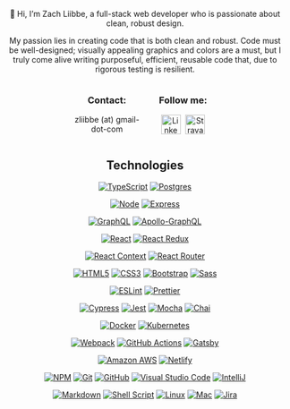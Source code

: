 <!-- <p align="center">
  <img position="center" src="https://github.com/zliibbe.png" alt="Zach"
  width="150" height="auto" />
 </p> -->

<p align="center">
👋 Hi, I’m Zach Liibbe, a full-stack web developer who is passionate about clean, robust design. 
</p>
<div align="center">

My passion lies in creating code that is both clean and robust. Code must be well-designed; visually appealing graphics and colors are a must, but I truly come alive writing purposeful, efficient, reusable code that, due to rigorous testing is resilient.</p>

  <div style="display: flex; width: 50%">
        <div style="flex: 1; margin-right: 20px">
          <h3>Contact:</h3>
          <p>zliibbe (at) gmail-dot-com</p>
        </div>  
        <div style="flex: 1;">
          <h3>Follow me: </h3>    
          <a href="https://www.linkedin.com/in/zachliibbe/"><img height="35" style="margin-right: 5px" src="https://cdn2.iconfinder.com/data/icons/social-icon-3/512/social_style_3_in-306.png"b alt="LinkedIn badge"/></a>  
          <a href="https://www.strava.com/athletes/2161990"><img height="35" src="https://cdn4.iconfinder.com/data/icons/logos-and-brands/512/323_Strava_logo-512.png" alt="Strava Badge"/></a>
        </div>  
  </div>

<p display='flex'; justify-content='center'>
  <h2 align='center'>Technologies</h2>
  <p align='center'>

  <a href="https://www.typescriptlang.org/">![TypeScript](https://img.shields.io/badge/typescript-fbe570.svg?style=for-the-badge&logo=typescript&logoColor=253031)</a> <a href="https://www.postgresql.org/">![Postgres](https://img.shields.io/badge/postgres-fbe570.svg?style=for-the-badge&logo=postgresql&logoColor=253031)
  </a> 

<a href="https://nodejs.org/en">![Node](https://img.shields.io/badge/Node.js-494949?style=for-the-badge&logo=node.js&logoColor=white)</a> <a href="https://expressjs.com/">![Express](https://img.shields.io/badge/express-494949.svg?style=for-the-badge&logo=express&logoColor=%white)</a>

<a href="https://graphql.org/">![GraphQL](https://img.shields.io/badge/-GraphQL-479900?style=for-the-badge&logo=graphql&logoColor=white)</a> <a href="https://www.apollographql.com/">![Apollo-GraphQL](https://img.shields.io/badge/-ApolloGraphQL-479900?style=for-the-badge&logo=apollo-graphql&logoColor=white)</a>

<a href="https://react.dev/">![React](https://img.shields.io/badge/react-4536df?style=for-the-badge&logo=react&logoColor=white)</a> <a href="https://react-redux.js.org/">![React Redux](https://img.shields.io/badge/Redux-4536df.svg?style=for-the-badge&logo=redux&logoColor=white)</a>

<a href="https://legacy.reactjs.org/docs/context.html">![React Context](https://img.shields.io/badge/react_context-4536df.svg?style=for-the-badge&logo=react&logoColor=white)</a> <a href="https://reactrouter.com/en/main">![React Router](https://img.shields.io/badge/React_Router-3647df?style=for-the-badge&logo=react-router&logoColor=white)</a>

<a href="https://graphql.org/">![HTML5](https://img.shields.io/badge/html5-d8ca67.svg?style=for-the-badge&logo=html5&logoColor=253031)</a> <a href="https://graphql.org/">![CSS3](https://img.shields.io/badge/css3-d8ca67.svg?style=for-the-badge&logo=css3&logoColor=253031)</a> <a href="https://graphql.org/">![Bootstrap](https://img.shields.io/badge/bootstrap-d8ca67.svg?style=for-the-badge&logo=bootstrap&logoColor=253031)</a> <a href="https://graphql.org/">![Sass](https://img.shields.io/badge/Sass-d8ca67?style=for-the-badge&logo=sass&logoColor=253031)</a>

<a href="https://eslint.org/">![ESLint](https://img.shields.io/badge/eslint-c3c3c3.svg?style=for-the-badge&logo=eslint&logoColor=253031)</a> <a href="https://prettier.io/">![Prettier](https://img.shields.io/badge/prettier-c3c3c3.svg?style=for-the-badge&logo=prettier&logoColor=253031)</a>

<a href="https://www.cypress.io/">![Cypress](https://img.shields.io/badge/-cypress-eeb342?style=for-the-badge&logo=cypress&logoColor=253031)</a> <a href="https://jestjs.io/">![Jest](https://img.shields.io/badge/-jest-eeb342?style=for-the-badge&logo=jest&logoColor=253031)</a>
<a href="https://mochajs.org/">![Mocha](https://img.shields.io/badge/-mocha-eeb342?style=for-the-badge&logo=mocha&logoColor=253031)</a> 
<a href="https://www.chaijs.com/">![Chai](https://img.shields.io/badge/chai-eeb342?style=for-the-badge&logo=chai&logoColor=253031)</a>

 <a href="https://www.docker.com/">![Docker](https://img.shields.io/badge/docker-b0de5b.svg?style=for-the-badge&logo=docker&logoColor=253031)</a> <a href="https://kubernetes.io/">![Kubernetes](https://img.shields.io/badge/kubernetes-b0de5b.svg?style=for-the-badge&logo=kubernetes&logoColor=253031)</a>

<a href="https://webpack.js.org/">![Webpack](https://img.shields.io/badge/webpack-8BCEEB.svg?style=for-the-badge&logo=webpack&logoColor=253031)</a>
<a href="https://docs.github.com/en/actions">![GitHub Actions](https://img.shields.io/badge/github%20actions-8BCEEB.svg?style=for-the-badge&logo=githubactions&logoColor=253031)</a>
<a href="https://www.gatsbyjs.com/">![Gatsby](https://img.shields.io/badge/Gatsby-8BCEEB.svg?style=for-the-badge&logo=gatsby&logoColor=253031)</a> 

 <a href="https://aws.amazon.com/">![Amazon AWS](https://img.shields.io/badge/Amazon_AWS-8BCEEB?style=for-the-badge&logo=amazon-aws&logoColor=253031)</a> <a href="https://www.netlify.com/">![Netlify](https://img.shields.io/badge/Netlify-8BCEEB?style=for-the-badge&logo=netlify&logoColor=253031)</a>  


<a href="https://www.npmjs.com/">![NPM](https://img.shields.io/badge/NPM-FFF.svg?style=for-the-badge&logo=npm&logoColor=253031)</a>
<a href="https://git-scm.com/">![Git](https://img.shields.io/badge/git-FFF.svg?style=for-the-badge&logo=git&logoColor=253031)</a>
<a href="https://github.com/">![GitHub](https://img.shields.io/badge/github-FFF.svg?style=for-the-badge&logo=github&logoColor=253031)</a>
<a href="https://code.visualstudio.com/">![Visual Studio Code](https://img.shields.io/badge/Visual%20Studio-FFF.svg?style=for-the-badge&logo=visual-studio&logoColor=black)</a> <a href="https://www.jetbrains.com/idea/">![IntelliJ](https://img.shields.io/badge/IntelliJIDEA-FFF.svg?style=for-the-badge&logo=intellij-idea&logoColor=253031)</a>

 <a href="https://www.markdownguide.org/">![Markdown](https://img.shields.io/badge/Markdown-FFF?style=for-the-badge&logo=markdown&logoColor=253031)</a> <a href="https://www.geeksforgeeks.org/introduction-linux-shell-shell-scripting/">![Shell Script](https://img.shields.io/badge/shell_script-FFF.svg?style=for-the-badge&logo=gnu-bash&logoColor=253031)</a> <a href="https://www.linux.org/">![Linux](https://img.shields.io/badge/Linux-FFF?style=for-the-badge&logo=linux&logoColor=253031)</a> <a href="https://en.wikipedia.org/wiki/MacOS">![Mac](https://img.shields.io/badge/mac%20os-FFF?style=for-the-badge&logo=apple&logoColor=253031)</a> <a href="https://www.atlassian.com/software/jira">![Jira](https://img.shields.io/badge/jira-FFF.svg?style=for-the-badge&logo=jira&logoColor=253031)</a> 


<!---
zliibbe/zliibbe is a ✨ special ✨ repository because its `README.md` (this file) appears on your GitHub profile.
You can click the Preview link to take a look at your changes.
--->
